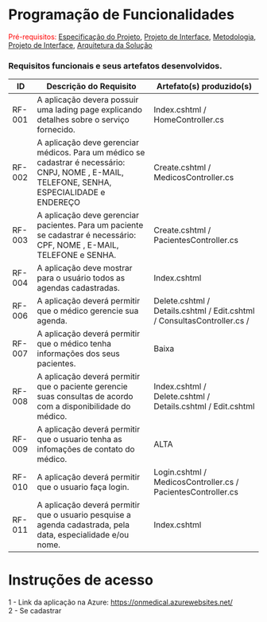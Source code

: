 # Programação de Funcionalidades

<span style="color:red">Pré-requisitos: <a href="2-Especificação do Projeto.md"> Especificação do Projeto</a></span>, <a href="3-Projeto de Interface.md"> Projeto de Interface</a>, <a href="4-Metodologia.md"> Metodologia</a>, <a href="3-Projeto de Interface.md"> Projeto de Interface</a>, <a href="5-Arquitetura da Solução.md"> Arquitetura da Solução</a>

### Requisitos funcionais e seus artefatos desenvolvidos.

|ID    | Descrição do Requisito  | Artefato(s) produzido(s) |
|------|-----------------------------------------|----|
|RF-001| A aplicação devera possuir uma lading page explicando detalhes sobre o serviço fornecido. | Index.cshtml / HomeController.cs |
|RF-002| A aplicação deve gerenciar médicos. Para um médico se cadastrar é necessário: CNPJ, NOME , E-MAIL, TELEFONE, SENHA, ESPECIALIDADE e ENDEREÇO | Create.cshtml / MedicosController.cs | 
|RF-003| A aplicação deve gerenciar pacientes. Para um paciente se cadastrar é necessário: CPF, NOME , E-MAIL, TELEFONE e SENHA. | Create.cshtml / PacientesController.cs |
|RF-004| A aplicação deve mostrar para o usuário todos as agendas cadastradas. | Index.cshtml | 
|RF-006| A aplicação deverá permitir que o médico gerencie sua agenda.  | Delete.cshtml / Details.cshtml / Edit.cshtml / ConsultasController.cs /  |
|RF-007| A aplicação deverá permitir que o médico tenha informações dos seus pacientes. | Baixa | 
|RF-008| A aplicação deverá permitir que o paciente gerencie suas consultas de acordo com a disponibilidade do médico. | Index.cshtml / Delete.cshtml / Details.cshtml / Edit.cshtml |
|RF-009| A aplicação deverá permitir que o usuario tenha as infomações de contato do médico. | ALTA | 
|RF-010| A aplicação deverá permitir que o usuario faça login. | Login.cshtml / MedicosController.cs / PacientesController.cs |
|RF-011| A aplicação deverá permitir que o usuario pesquise  a agenda cadastrada, pela data, especialidade e/ou nome. | Index.cshtml | 

# Instruções de acesso

1 - Link da aplicação na Azure: https://onmedical.azurewebsites.net/ <br>
2 - Se cadastrar
